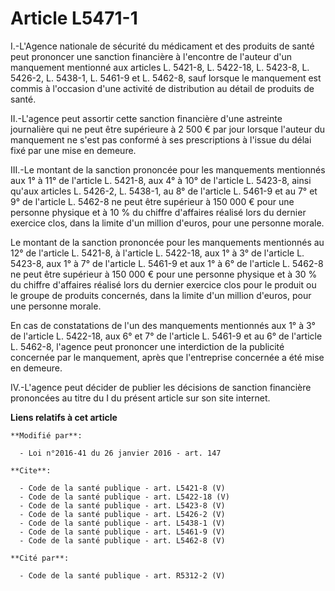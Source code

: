 # Article L5471-1

I.-L'Agence nationale de sécurité du médicament et des produits de santé peut prononcer une sanction financière à l'encontre
de l'auteur d'un manquement mentionné aux articles L. 5421-8, L. 5422-18, L. 5423-8, L. 5426-2, L. 5438-1, L. 5461-9 et L.
5462-8, sauf lorsque le manquement est commis à l'occasion d'une activité de distribution au détail de produits de santé. 

II.-L'agence peut assortir cette sanction financière d'une astreinte journalière qui ne peut être supérieure à 2 500 € par
jour lorsque l'auteur du manquement ne s'est pas conformé à ses prescriptions à l'issue du délai fixé par une mise en
demeure. 

III.-Le montant de la sanction prononcée pour les manquements mentionnés aux 1° à 11° de l'article L. 5421-8, aux 4° à 10° de
l'article L. 5423-8, ainsi qu'aux articles L. 5426-2, L. 5438-1, au 8° de l'article L. 5461-9 et au 7° et 9° de l'article L.
5462-8 ne peut être supérieur à 150 000 € pour une personne physique et à 10 % du chiffre d'affaires réalisé lors du dernier
exercice clos, dans la limite d'un million d'euros, pour une personne morale. 

Le montant de la sanction prononcée pour les manquements mentionnés au 12° de l'article L. 5421-8, à l'article L. 5422-18,
aux 1° à 3° de l'article L. 5423-8, aux 1° à 7° de l'article L. 5461-9 et aux 1° à 6° de l'article L. 5462-8 ne peut être
supérieur à 150 000 € pour une personne physique et à 30 % du chiffre d'affaires réalisé lors du dernier exercice clos pour
le produit ou le groupe de produits concernés, dans la limite d'un million d'euros, pour une personne morale. 

En cas de constatations de l'un des manquements mentionnés aux 1° à 3° de l'article L. 5422-18, aux 6° et 7° de l'article L.
5461-9 et au 6° de l'article L. 5462-8, l'agence peut prononcer une interdiction de la publicité concernée par le manquement,
après que l'entreprise concernée a été mise en demeure. 

IV.-L'agence peut décider de publier les décisions de sanction financière prononcées au titre du I du présent article sur son
site internet.

**Liens relatifs à cet article**

	**Modifié par**:

	  - Loi n°2016-41 du 26 janvier 2016 - art. 147

	**Cite**:

	  - Code de la santé publique - art. L5421-8 (V)
	  - Code de la santé publique - art. L5422-18 (V)
	  - Code de la santé publique - art. L5423-8 (V)
	  - Code de la santé publique - art. L5426-2 (V)
	  - Code de la santé publique - art. L5438-1 (V)
	  - Code de la santé publique - art. L5461-9 (V)
	  - Code de la santé publique - art. L5462-8 (V)

	**Cité par**:

	  - Code de la santé publique - art. R5312-2 (V)
